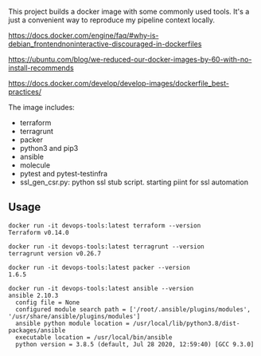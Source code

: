This project builds a docker image with some commonly used tools. It's a just a convenient way to reproduce my pipeline context locally. 

https://docs.docker.com/engine/faq/#why-is-debian_frontendnoninteractive-discouraged-in-dockerfiles

https://ubuntu.com/blog/we-reduced-our-docker-images-by-60-with-no-install-recommends

https://docs.docker.com/develop/develop-images/dockerfile_best-practices/

The image includes:
 - terraform
 - terragrunt
 - packer
 - python3 and pip3
 - ansible
 - molecule
 - pytest and pytest-testinfra
 - ssl_gen_csr.py: python ssl stub script. starting piint for ssl automation


## Usage

```shell script
docker run -it devops-tools:latest terraform --version
Terraform v0.14.0

docker run -it devops-tools:latest terragrunt --version
terragrunt version v0.26.7

docker run -it devops-tools:latest packer --version
1.6.5

docker run -it devops-tools:latest ansible --version
ansible 2.10.3
  config file = None
  configured module search path = ['/root/.ansible/plugins/modules', '/usr/share/ansible/plugins/modules']
  ansible python module location = /usr/local/lib/python3.8/dist-packages/ansible
  executable location = /usr/local/bin/ansible
  python version = 3.8.5 (default, Jul 28 2020, 12:59:40) [GCC 9.3.0]

```
